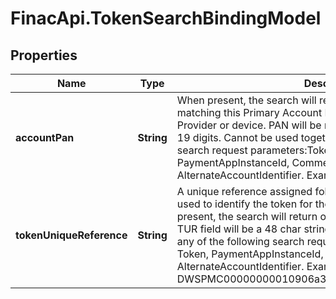 # FinacApi.TokenSearchBindingModel

## Properties
Name | Type | Description | Notes
------------ | ------------- | ------------- | -------------
**accountPan** | **String** | When present, the search will return tokens for the Account matching this Primary Account Number (PAN), for any Wallet Provider or device. PAN will be minimum 9 digits and maximum 19 digits. Cannot be used together with any of the following search request parameters:TokenUniqueReference, Token, PaymentAppInstanceId, CommentId, or AlternateAccountIdentifier.  Example: 5412345678901234 | [optional] 
**tokenUniqueReference** | **String** | A unique reference assigned following the allocation of a token used to identify the token for the duration of its lifetime. When present, the search will return one specific matching token. The TUR field will be a 48 char string. Cannot be used together with any of the following search request parameters: AccountPan, Token, PaymentAppInstanceId, CommentId, or AlternateAccountIdentifier.  Example: DWSPMC00000000010906a349d9ca4eb1a4d53e3c90a11d9c | [optional] 
